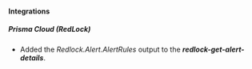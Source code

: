 
#### Integrations
##### Prisma Cloud (RedLock)
- Added the *Redlock.Alert.AlertRules* output to the ***redlock-get-alert-details***.